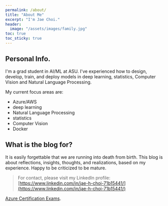 ```yaml
---
permalink: /about/
title: "About Me"
excerpt: "I'm Jae Choi."
header:
  image: "/assets/images/family.jpg"
toc: true
toc_sticky: true
---
```


## Personal Info.

I'm a grad student in AI/ML at ASU. I've experienced how to design, develop, train, and deploy models in deep learning, statistics, Computer Vision and Natural Language Processing.

My current focus areas are:

- Azure/AWS
- deep learning
- Natural Language Processing
- statistics
- Computer Vision
- Docker

## What is the blog for?

It is easily forgettable that we are running into death from birth. This blog is about reflections, insights, thoughts, and  realizations, based on my experience. Happy to be criticized to be mature.

> For contact, please visit my LinkedIn profile:
> [https://www.linkedin.com/in/jae-h-choi-71b15441/](https://www.linkedin.com/in/jae-h-choi-71b15441/)

[Azure Certification Exams](https://www.microsoft.com/en-us/learning/azure-exams.aspx).
